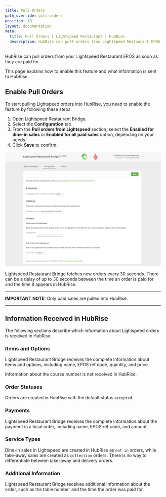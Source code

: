 ```yaml
---
title: Pull Orders
path_override: pull-orders
position: 10
layout: documentation
meta:
  title: Pull Orders | Lightspeed Restaurant | HubRise
  description: HubRise can pull orders from Lightspeed Restaurant EPOS. Find out the technical details of how local orders are received, which fields are passed and which are not.
---
```


HubRise can pull orders from your Lightspeed Restaurant EPOS as soon as they are paid for.

This page explains how to enable this feature and what information is sent to HubRise.

## Enable Pull Orders

To start pulling Lightspeed orders into HubRise, you need to enable the feature by following these steps:

1. Open Lightspeed Restaurant Bridge.
1. Select the **Configuration** tab.
1. From the **Pull orders from Lightspeed** section, select the **Enabled for dine-in sales** or **Enabled for all paid sales** option, depending on your needs.
1. Click **Save** to confirm.

![Enable the feature to pull local Lightspeed orders to HubRise from the configuration page of Lightspeed Restaurant Bridge](./images/014-configuration-page.png)

Lightspeed Restaurant Bridge fetches new orders every 30 seconds. There can be a delay of up to 30 seconds between the time an order is paid for and the time it appears in HubRise.

---

**IMPORTANT NOTE:** Only paid sales are pulled into HubRise.

---

## Information Received in HubRise

The following sections describe which information about Lightspeed orders is received in HubRise.

### Items and Options

Lightspeed Restaurant Bridge receives the complete information about items and options, including name, EPOS ref code, quantity, and price.

Information about the course number is not received in HubRise.

### Order Statuses

Orders are created in HubRise with the default status `accepted`.

### Payments

Lightspeed Restaurant Bridge receives the complete information about the payment in a local order, including name, EPOS ref code, and amount.

### Service Types

Dine-in sales in Lightspeed are created in HubRise as `eat-in` orders, while take-away sales are created as `collection` orders. There is no way to differentiate between take-away and delivery orders.

### Additional Information

Lightspeed Restaurant Bridge receives additional information about the order, such as the table number and the time the order was paid for.
